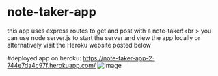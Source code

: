 # note-taker-app
this app uses express routes to get and post with a note-taker!<br \>
you can use node server.js to start the server and view the app locally or alternatively visit the Heroku website posted below

#deployed app on heroku:
https://note-taker-app-2-744e7da4c97f.herokuapp.com/
![image](https://github.com/muddabirm/note-taker-app/assets/33209109/c959e1d3-fd2a-4bae-a5bd-18c9cca693ed)
